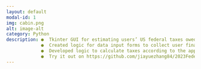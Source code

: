 ```yaml
---
layout: default
modal-id: 1
img: cabin.png
alt: image-alt
category: Python
description: ●	Tkinter GUI for estimating users’ US federal taxes owed using estimated income and filing statuses.
             ●	Created logic for data input forms to collect user financial data.
             ●	Developed logic to calculate taxes according to the applicable tax rules.
             ●	Try it out on https://github.com/jiayuezhang84/2023Federal_TAX_ESTIMATOR
---
```

